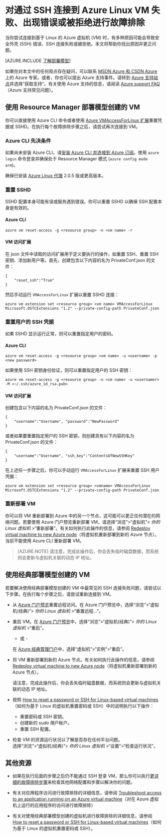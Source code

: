 <properties
	pageTitle="通过 SSH 连接到 Linux VM 被拒绝、失败或出现错误 | Azure"
	description="为运行 Linux 的 Azure 虚拟机排查并修复“SSH 连接失败”或“SSH 连接被拒绝”等 SSH 错误。"
	keywords="ssh 连接被拒绝, ssh 错误, azure ssh, SSH 连接失败"
	services="virtual-machines-linux"
	documentationCenter=""
	authors="iainfoulds"
	manager="timlt"
	editor=""
	tags="top-support-issue,azure-service-management,azure-resource-manager"/>

<tags
	ms.service="virtual-machines-linux"
	ms.date="07/06/2016"
	wacn.date="08/15/2016"/>

# 对通过 SSH 连接到 Azure Linux VM 失败、出现错误或被拒绝进行故障排除

当你尝试连接到基于 Linux 的 Azure 虚拟机 (VM) 时，有多种原因可能会导致安全外壳 (SSH) 错误、SSH 连接失败或被拒绝。本文将帮助你找出原因并更正问题。

[AZURE.INCLUDE [了解部署模型](../../includes/learn-about-deployment-models-both-include.md)]

如果你对本文中的任何观点存在疑问，可以联系 [MSDN Azure 和 CSDN Azure](/support/forums/) 上的 Azure 专家。或者，你也可以提出 Azure 支持事件。请转到 [Azure 支持站点](/support/contact/)并选择“获取支持”。有关使用 Azure 支持的信息，请阅读 [Azure support FAQ](/support/faq/)（Azure 支持常见问题）。

## 使用 Resource Manager 部署模型创建的 VM

你可以直接使用 Azure CLI 命令或者使用 [Azure VMAccessForLinux 扩展](https://github.com/Azure/azure-linux-extensions/tree/master/VMAccess)重置凭据或 SSHD。在执行每个故障排除步骤之后，请尝试再次连接到 VM。

### Azure CLI 先决条件

如果尚未安装 Azure CLI，请[安装 Azure CLI 并连接到 Azure 订阅](/documentation/articles/xplat-cli-install/)。使用 `azure login` 命令登录并确保处于 Resource Manager 模式 (`azure config mode arm`)。

确保已安装 [Azure Linux 代理](/documentation/articles/virtual-machines-linux-agent-user-guide/) 2.0.5 版或更高版本。

### 重置 SSHD
SSHD 配置本身可能有误或服务遇到错误。你可以重置 SSHD 以确保 SSH 配置本身是有效的。

#### Azure CLI

	azure vm reset-access -g <resource group> -n <vm name> -r

#### VM 访问扩展
在 json 文件中读取的访问扩展用于定义要执行的操作，如重置 SSH、重置 SSH 密钥、添加新用户等。首先，创建包含以下内容的名为 PrivateConf.json 的文件：

	{  
		"reset_ssh":"True"
	}

然后手动运行 `VMAccessForLinux` 扩展以重置 SSHD 连接：

	azure vm extension set <resource group> <vm name> VMAccessForLinux Microsoft.OSTCExtensions "1.2" --private-config-path PrivateConf.json

### 重置用户的 SSH 凭据
如果 SSHD 显示运行正常，则可以重置指定用户的密码。

#### Azure CLI

	azure vm reset-access -g <resource group> <vm name> -u <username> -p <new password>

如果使用 SSH 密钥身份验证，则可以重置指定用户的 SSH 密钥：

	azure vm reset-access -g <resource group> -n <vm name> -u <usernamer> -M <~/.ssh/azure_id_rsa.pub>

#### VM 访问扩展
创建包含以下内容的名为 PrivateConf.json 的文件：

	{
		"username":"Username", "password":"NewPassword"
	}

或者如果要重置指定用户的 SSH 密钥，则创建具有以下内容的名为 PrivateConf.json 的文件：

	{
		"username":"Username", "ssh_key":"ContentsOfNewSSHKey"
	}

在上述任一步骤之后，你可以手动运行 `VMAccessForLinux` 扩展来重置 SSH 用户凭据：

	azure vm extension set <resource group> <vmname> VMAccessForLinux Microsoft.OSTCExtensions "1.2" --private-config-path PrivateConf.json

### 重新部署 VM
你可以将 VM 重新部署到 Azure 中的另一个节点，这可能可以更正任何潜在的网络问题。若要使用 Azure 门户预览重新部署 VM，请选择“浏览”>“虚拟机”> *你的 Linux 虚拟机* >“重新部署”。有关如何执行此操作的信息，请参阅 [Redeploy virtual machine to new Azure node](/documentation/articles/virtual-machines-windows-redeploy-to-new-node/)（将虚拟机重新部署到新的 Azure 节点）。当前不能使用 Azure CLI 重新部署 VM。

> [AZURE.NOTE] 请注意，完成此操作后，你会丢失临时磁盘数据，而系统则会更新与虚拟机关联的动态 IP 地址。


## 使用经典部署模型创建的 VM

若要解决使用经典部署模型创建的 VM 中最常见的 SSH 连接失败问题，请尝试以下步骤。在执行每个步骤之后，请尝试重新连接到 VM。

- 从 [Azure 门户预览](https://portal.azure.cn)重置远程访问。在 Azure 门户预览中，选择“浏览”>“虚拟机(经典)”> *你的 Linux 虚拟机* >“重置远程...”。

- 重启 VM。在 [Azure 门户预览](https://portal.azure.cn)中，选择“浏览”>“虚拟机(经典)”> *你的 Linux 虚拟机* >“重启”。

	- 或 -

	在 [Azure 经典管理门户](https://manage.windowsazure.cn)中，选择“虚拟机”>“实例”>“重启”。

- 将 VM 重新部署到新的 Azure 节点。有关如何执行此操作的信息，请参阅 [Redeploy virtual machine to new Azure node](/documentation/articles/virtual-machines-windows-redeploy-to-new-node/)（将虚拟机重新部署到新的 Azure 节点）。

	请注意，完成此操作后，你会丢失临时磁盘数据，而系统则会更新与虚拟机关联的动态 IP 地址。

- 按照 [How to reset a password or SSH for Linux-based virtual machines](/documentation/articles/virtual-machines-linux-classic-reset-access/)（如何为基于 Linux 的虚拟机重置密码或 SSH）中的说明执行以下操作：
	- 重置密码或 SSH 密钥。
	- 创建新的 _sudo_ 用户帐户。
	- 重置 SSH 配置。

- 检查 VM 的资源运行状况以了解是否存在任何平台问题。<br> 选择“浏览”>“虚拟机(经典)”> *你的 Linux 虚拟机* >“设置”>“检查运行状况”。


## 其他资源

- 如果在执行后面的步骤之后仍不能通过 SSH 登录 VM，那么你可以执行[更详细的故障排除步骤](/documentation/articles/virtual-machines-linux-detailed-troubleshoot-ssh-connection/)来检查其他网络配置和步骤以解决你的问题。

- 有关对应用程序访问进行故障排除的详细信息，请参阅 [Troubleshoot access to an application running on an Azure virtual machine](/documentation/articles/virtual-machines-linux-troubleshoot-app-connection/)（对在 Azure 虚拟机上运行的应用程序的访问进行故障排除）

- 有关对使用经典部署模型创建的虚拟机进行故障排除的详细信息，请参阅 [How to reset a password or SSH for Linux-based virtual machines](/documentation/articles/virtual-machines-linux-classic-reset-access/)（如何为基于 Linux 的虚拟机重置密码或 SSH）。

<!---HONumber=Mooncake_0808_2016-->